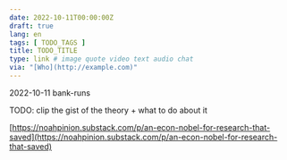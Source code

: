 ```yaml
---
date: 2022-10-11T00:00:00Z
draft: true
lang: en
tags: [ TODO_TAGS ]
title: TODO_TITLE
type: link # image quote video text audio chat
via: "[Who](http://example.com)"
---
```



2022-10-11 bank-runs


TODO: clip the gist of the theory + what to do about it

[https://noahpinion.substack.com/p/an-econ-nobel-for-research-that-saved](https://noahpinion.substack.com/p/an-econ-nobel-for-research-that-saved)

